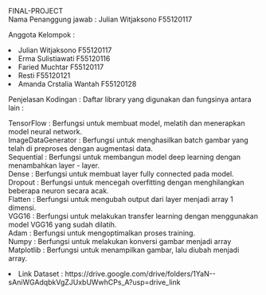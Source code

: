 <html>
FINAL-PROJECT<br>
Nama Penanggung jawab : Julian Witjaksono F55120117 <br>


Anggota Kelompok :
<p>
  <li>Julian Witjaksono F55120117 <br></li>
  <li>Erma Sulistiawati F55120116 <br></li>
  <li>Faried Muchtar F55120117 <br></li>
  <li>Resti  F55120121 <br></li>
  <li>Amanda Crstalia Wantah F55120128 <br></li>
</p>

Penjelasan Kodingan : Daftar library yang digunakan dan fungsinya antara lain :

TensorFlow : Berfungsi untuk membuat model, melatih dan menerapkan model neural network.<br>
ImageDataGenerator : Berfungsi untuk menghasilkan batch gambar yang telah di preproses dengan augmentasi data.<br>
Sequential : Berfungsi untuk membangun model deep learning dengan menambahkan layer - layer.<br>
Dense : Berfungsi untuk membuat layer fully connected pada model.<br>
Dropout : Berfungsi untuk mencegah overfitting dengan menghilangkan beberapa neuron secara acak.<br>
Flatten : Berfungsi untuk mengubah output dari layer menjadi array 1 dimensi.<br>
VGG16 : Berfungsi untuk melakukan transfer learning dengan menggunakan model VGG16 yang sudah dilatih.<br>
Adam : Berfungsi untuk mengoptimalkan proses training.<br>
Numpy : Berfungsi untuk melakukan konversi gambar menjadi array<br>
Matplotlib : Berfungsi untuk menampilkan gambar, lalu diubah menjadi array.<br>

<p>
  <li>
    Link Dataset : https://drive.google.com/drive/folders/1YaN--sAniWGAdqbkVgZJUxbUWwhCPs_A?usp=drive_link
  </li>
</p>

</html>
